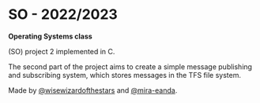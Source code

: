 # SO - 2022/2023
**Operating Systems class** 

(SO) project 2 implemented in C.

The second part of the project aims to create a simple message publishing and subscribing system, which stores messages in the TFS file system.

Made by [@wisewizardofthestars](https://github.com/wisewizardofthestars) and [@mira-eanda](https://github.com/mira-eanda).
